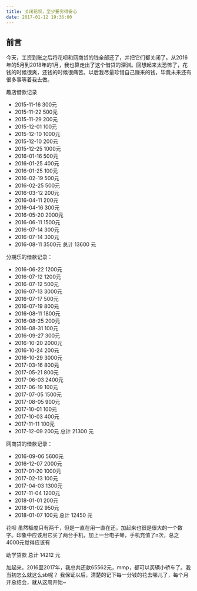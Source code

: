 ```yaml
---
title: 关闭花呗，至少要穷得安心
date: 2017-01-12 19:36:00
---
```

## 前言
今天，工资到账之后将花呗和网商贷的钱全部还了，并把它们都关闭了。从2016年的5月到2018年的1月，我也算走出了这个借贷的深渊。回想起来太恐怖了，花钱的时候很爽，还钱的时候很痛苦。以后我尽量珍惜自己赚来的钱，毕竟未来还有很多事等着我去做。

趣店借款记录
+ 2015-11-16 300元
+ 2015-11-22 500元
+ 2015-11-29 200元
+ 2015-12-01 100元
+ 2015-12-10 1000元
+ 2015-12-10 200元
+ 2015-12-25 1000元
+ 2016-01-16 500元
+ 2016-01-25 400元
+ 2016-01-25 100元
+ 2016-02-19 500元
+ 2016-02-25 500元
+ 2016-03-12 200元
+ 2016-04-11 200元
+ 2016-04-16 300元
+ 2016-05-20 2000元
+ 2016-06-11 1500元
+ 2016-07-14 300元
+ 2016-07-14 300元
+ 2016-08-11 3500元
总计 13600 元

分期乐的借款记录：
+ 2016-06-22 1200元
+ 2016-07-12 1200元
+ 2016-07-12 500元
+ 2016-07-13 3000元
+ 2016-07-17 500元
+ 2016-07-19 800元
+ 2016-08-11 1800元
+ 2016-08-25 200元
+ 2016-08-31 100元
+ 2016-09-27 300元
+ 2016-10-20 2000元
+ 2016-10-24 200元
+ 2016-10-29 3000元
+ 2017-03-16 800元
+ 2017-05-21 800元
+ 2017-06-03 2400元
+ 2017-06-19 100元
+ 2017-07-05 1500元
+ 2017-08-05 900元
+ 2017-10-01 100元
+ 2017-10-03 400元
+ 2017-11-11 100元
+ 2017-12-09 200元
总计 21300 元

网商贷的借款记录：
+ 2016-09-06 5600元
+ 2016-12-07 2000元
+ 2017-01-20 1000元
+ 2017-02-13 100元
+ 2017-04-03 1300元
+ 2017-11-04 1200元
+ 2018-01-01 200元
+ 2018-01-02 950元
+ 2018-01-07 100元
总计 12450 元

花呗
虽然额度只有两千，但是一直在用一直在还，加起来也很是很大的一个数字。印象中应该用它买了两台手机，加上一台电子琴，手机充值了n次，总之4000元觉得应该有

助学贷款
总计 14212 元

加起来，2016至2017年，我总共还款65562元，mmp，都可以买辆小轿车了。我当初怎么就这么sb呢？
我保证以后，清楚的记下每一分钱的花去哪儿了，每个月开总结会，就从这周开始~
